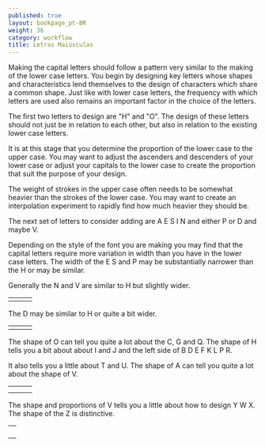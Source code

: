 ```yaml
---
published: true
layout: bookpage_pt-BR
weight: 36
category: workflow
title: Letras Maiúsculas
---
```


Making the capital letters should follow a pattern very similar to the making of the lower case letters. You begin by designing key letters whose shapes and characteristics lend themselves to the design of characters which share a common shape. Just like with lower case letters, the frequency with which letters are used also remains an important factor in the choice of the letters.

The first two letters to design are "H" and "O". The design of these letters should not just be in relation to each other, but also in relation to the existing lower case letters.

It is at this stage that you determine the proportion of the lower case to the upper case. You may want to adjust the ascenders and descenders of your lower case or adjust your capitals to the lower case to create the proportion that suit the purpose of your design.

The weight of strokes in the upper case often needs to be somewhat heavier than the strokes of the lower case. You may want to create an interpolation experiment to rapidly find how much heavier they should be.

The next set of letters to consider adding are A E S I N and either P or D and maybe V.

Depending on the style of the font you are making you may find that the capital letters require more variation in width than you have in the lower case letters. The width of the E S and P may be substantially narrower than the H or may be similar.

Generally the N and V are similar to H but slightly wider.

<table border="0" cellpadding="13"><tbody><tr><td><img style="display: block; margin-left: auto; margin-right: auto;" src="../en-US/images/NVH-1.png" alt=""></td>
<td><img style="display: block; margin-left: auto; margin-right: auto;" src="../en-US/images/NVH-2.png" alt=""></td>
<td><img style="display: block; margin-left: auto; margin-right: auto;" src="../en-US/images/NVH-3.png" alt=""> </td>
</tr></tbody></table>

The D may be similar to H or quite a bit wider.

<table border="0" cellpadding="13"><tbody><tr><td><img style="display: block; margin-left: auto; margin-right: auto;" src="../en-US/images/HD-1.png" alt=""></td>
<td> <img style="display: block; margin-left: auto; margin-right: auto;" src="../en-US/images/HD-2.png" alt=""></td>
<td> <img style="display: block; margin-left: auto; margin-right: auto;" src="../en-US/images/HD-3.png" alt=""></td>
</tr></tbody></table>

The shape of O can tell you quite a lot about the C, G and Q. The shape of H tells you a bit about about I and J and the left side of B D E F K L P R.

It also tells you a little about T and U. The shape of A can tell you quite a lot about the shape of V.

<table border="0" cellpadding="13"><tbody><tr><td><img style="display: block; margin-left: auto; margin-right: auto;" src="../en-US/images/OCGQ-2.png" alt=""></td>
<td style="text-align: center;"> <img src="../en-US/images/OCGQ-1.png" alt=""></td>
<td><img style="display: block; margin-left: auto; margin-right: auto;" src="../en-US/images/OCGQ-3.png" alt=""></td>
</tr><tr><td><img style="display: block; margin-left: auto; margin-right: auto;" src="../en-US/images/HBDE-3.png" alt=""></td>
<td><img style="display: block; margin-left: auto; margin-right: auto;" src="../en-US/images/HBDE-2.png" alt=""></td>
<td><img style="display: block; margin-left: auto; margin-right: auto;" src="../en-US/images/HBDE-1.png" alt=""></td>
</tr></tbody></table>

The shape and proportions of V tells you a little about how to design Y W X. The shape of the Z is distinctive.

<table border="0" cellpadding="13"><tbody><tr><td><img src="../en-US/images/VWYX-2.png" alt=""></td>
</tr><tr><td> <img src="../en-US/images/VWYX-3.png" alt=""></td>
</tr><tr><td> <img src="../en-US/images/VWYX-4.png" alt=""></td>
</tr><tr><td> <img src="../en-US/images/VWYX-1.png" alt=""></td>
</tr></tbody></table>
